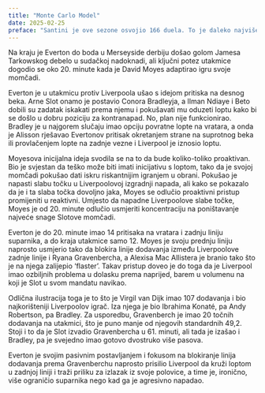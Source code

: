 ```yaml
---
title: "Monte Carlo Model"
date: 2025-02-25
preface: "Santini je ove sezone osvojio 166 duela. To je daleko najviše u ligi i  drugoplasiranom je pobjegao za 32 posto. U zračnim duelima je još  impresivniji: u dosadašnjem dijelu sezone uzeo ih je 109. Prvi napadač  na toj listi je Sandro Kulenović s 50 osvojenih zračnih duela, pa Marko  Livaja s 43"
---
```


Na kraju je Everton do boda u Merseyside derbiju došao golom Jamesa Tarkowskog debelo u sudačkoj nadoknadi, ali ključni potez utakmice dogodio se oko 20. minute kada je David Moyes adaptirao igru svoje momčadi.

Everton je u utakmicu protiv Liverpoola ušao s idejom pritiska na desnog beka. Arne Slot onamo je postavio Conora Bradleyja, a Ilman Ndiaye i Beto dobili su zadatak iskakati prema njemu i pokušavati mu oduzeti loptu  kako bi se došlo u dobru poziciju za kontranapad. No, plan nije  funkcionirao. Bradley je u najgorem slučaju imao opciju povratne lopte  na vratara, a onda je Alisson rješavao Evertonov  pritisak okretanjem strane na suprotnog beka ili provlačenjem lopte na  zadnje vezne i Liverpool je iznosio loptu.

Moyesova inicijalna ideja svodila se na to da bude koliko-toliko  proaktivan. Bio je svjestan da teško može biti imati inicijativu s  loptom, tako da je svojoj momčadi pokušao dati iskru riskantnijim  igranjem u obrani. Pokušao je napasti slabu točku u Liverpoolovoj  izgradnji napada, ali kako se pokazalo da je i ta slaba točka dovoljno  jaka, Moyes se odlučio proaktivni pristup promijeniti u reaktivni.  Umjesto da napadne Liverpoolove slabe točke, Moyes je od 20. minute  odlučio usmjeriti koncentraciju na poništavanje najveće snage Slotove  momčadi.

Everton je do 20. minute imao 14 pritisaka na vratara i zadnju liniju suparnika, a do kraja utakmice samo 12. Moyes je svoju prednju liniju  naprosto usmjerio tako da blokira linije dodavanja između Liverpoolove  zadnje linije i Ryana Gravenbercha, a Alexisa Mac Allistera je branio tako što je na njega zalijepio ‘flaster’. Takav pristup doveo je do toga da je Liverpool imao ozbiljnih problema u dolasku prema  naprijed, barem u volumenu na koji je Slot u svom mandatu navikao.

Odlična ilustracija toga je to što je Virgil van Dijk imao 107 dodavanja i bio najkorišteniji Liverpoolov igrač. Iza njega je bio Ibrahima Konaté, pa Andy Robertson, pa Bradley. Za usporedbu, Gravenberch je imao 20 točnih dodavanja na  utakmici, što je puno manje od njegovih standardnih 49,2. Stoji i to da  je Slot izvadio Gravenbercha u 61. minuti, ali tada je izašao i Bradley, pa je svejedno imao gotovo dvostruko više pasova.

Everton je svojim pasivnim postavljanjem i fokusom na blokiranje  linija dodavanja prema Gravenberchu naprosto prisilio Liverpool da kruži loptom u zadnjoj liniji i traži priliku za izlazak iz svoje polovice, a time je, ironično, više ograničio suparnika nego kad ga je agresivno  napadao.
